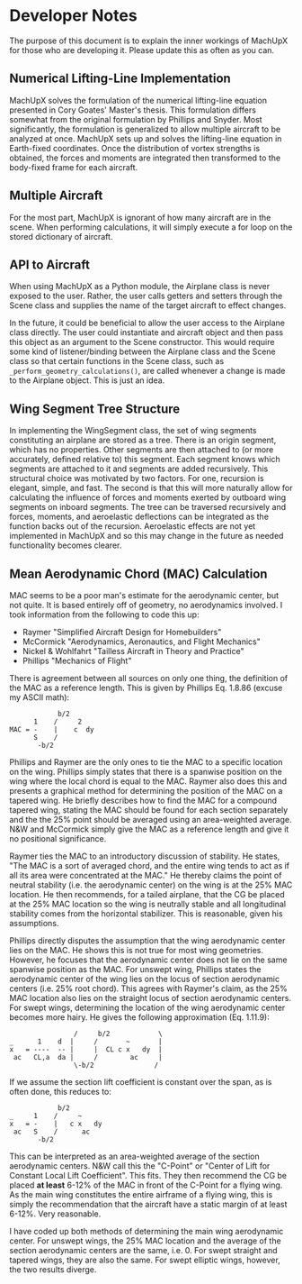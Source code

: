 # Developer Notes
The purpose of this document is to explain the inner workings of MachUpX for those who are developing it. Please update this as often as you can.

## Numerical Lifting-Line Implementation
MachUpX solves the formulation of the numerical lifting-line equation presented in Cory Goates' Master's thesis. This formulation differs somewhat from the original formulation by Phillips and Snyder. Most significantly, the formulation is generalized to allow multiple aircraft to be analyzed at once. MachUpX sets up and solves the lifting-line equation in Earth-fixed coordinates. Once the distribution of vortex strengths is obtained, the forces and moments are integrated then transformed to the body-fixed frame for each aircraft.

## Multiple Aircraft
For the most part, MachUpX is ignorant of how many aircraft are in the scene. When performing calculations, it will simply execute a for loop on the stored dictionary of aircraft.

## API to Aircraft
When using MachUpX as a Python module, the Airplane class is never exposed to the user. Rather, the user calls getters and setters through the Scene class and supplies the name of the target aircraft to effect changes.

In the future, it could be beneficial to allow the user access to the Airplane class directly. The user could instantiate and aircraft object and then pass this object as an argument to the Scene constructor. This would require some kind of listener/binding between the Airplane class and the Scene class so that certain functions in the Scene class, such as ```_perform_geometry_calculations()```, are called whenever a change is made to the Airplane object. This is just an idea.

## Wing Segment Tree Structure
In implementing the WingSegment class, the set of wing segments constituting an airplane are stored as a tree. There is an origin segment, which has no properties. Other segments are then attached to (or more accurately, defined relative to) this segment. Each segment knows which segments are attached to it and segments are added recursively. This structural choice was motivated by two factors. For one, recursion is elegant, simple, and fast. The second is that this will more naturally allow for calculating the influence of forces and moments exerted by outboard wing segments on inboard segments. The tree can be traversed recursively and forces, moments, and aeroelastic deflections can be integrated as the function backs out of the recursion. Aeroelastic effects are not yet implemented in MachUpX and so this may change in the future as needed functionality becomes clearer.

## Mean Aerodynamic Chord (MAC) Calculation
MAC seems to be a poor man's estimate for the aerodynamic center, but not quite. It is based entirely off of geometry, no aerodynamics involved. I took information from the following to code this up:

* Raymer "Simplified Aircraft Design for Homebuilders"
* McCormick "Aerodynamics, Aeronautics, and Flight Mechanics"
* Nickel & Wohlfahrt "Tailless Aircraft in Theory and Practice"
* Phillips "Mechanics of Flight"

There is agreement between all sources on only one thing, the definition of the MAC as a reference length. This is given by Phillips Eq. 1.8.86 (excuse my ASCII math):

                b/2
          1    /     2
    MAC = -    |    c  dy
          S    /
           -b/2

Phillips and Raymer are the only ones to tie the MAC to a specific location on the wing. Phillips simply states that there is a spanwise position on the wing where the local chord is equal to the MAC. Raymer also does this and presents a graphical method for determining the position of the MAC on a tapered wing. He briefly describes how to find the MAC for a compound tapered wing, stating the MAC should be found for each section separately and the the 25% point should be averaged using an area-weighted average. N&W and McCormick simply give the MAC as a reference length and give it no positional significance.

Raymer ties the MAC to an introductory discussion of stability. He states, "The MAC is a sort of averaged chord, and the entire wing tends to act as if all its area were concentrated at the MAC." He thereby claims the point of neutral stability (i.e. the aerodynamic center) on the wing is at the 25% MAC location. He then recommends, for a tailed airplane, that the CG be placed at the 25% MAC location so the wing is neutrally stable and all longitudinal stability comes from the horizontal stabilizer. This is reasonable, given his assumptions.

Phillips directly disputes the assumption that the wing aerodynamic center lies on the MAC. He shows this is not true for most wing geometries. However, he focuses that the aerodynamic center does not lie on the same spanwise position as the MAC. For unswept wing, Phillips states the aerodynamic center of the wing lies on the locus of section aerodynamic centers (i.e. 25% root chord). This agrees with Raymer's claim, as the 25% MAC location also lies on the straight locus of section aerodynamic centers. For swept wings, determining the location of the wing aerodynamic center becomes more hairy. He gives the following approximation (Eq. 1.11.9):

                    /     b/2            \
    _      1    d  |     /       ~       |
    x   = ----  -- |     |  CL c x   dy  |
     ac   CL,a  da |     /        ac     |
                    \-b/2               /

If we assume the section lift coefficient is constant over the span, as is often done, this reduces to:

                b/2
    _     1    /     ~
    x   = -    |   c x   dy
     ac   S    /      ac
           -b/2

This can be interpreted as an area-weighted average of the section aerodynamic centers. N&W call this the "C-Point" or "Center of Lift for Constant Local Lift Coefficient". This fits. They then recommend the CG be placed **at least** 6-12% of the MAC in front of the C-Point for a flying wing. As the main wing constitutes the entire airframe of a flying wing, this is simply the recommendation that the aircraft have a static margin of at least 6-12%. Very reasonable.

I have coded up both methods of determining the main wing aerodynamic center. For unswept wings, the 25% MAC location and the average of the section aerodynamic centers are the same, i.e. 0. For swept straight and tapered wings, they are also the same. For swept elliptic wings, however, the two results diverge.